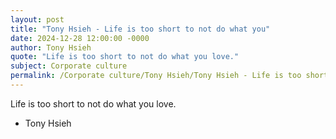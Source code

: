 ```yaml
---
layout: post
title: "Tony Hsieh - Life is too short to not do what you"
date: 2024-12-28 12:00:00 -0000
author: Tony Hsieh
quote: "Life is too short to not do what you love."
subject: Corporate culture
permalink: /Corporate culture/Tony Hsieh/Tony Hsieh - Life is too short to not do what you
---
```


Life is too short to not do what you love.

- Tony Hsieh
